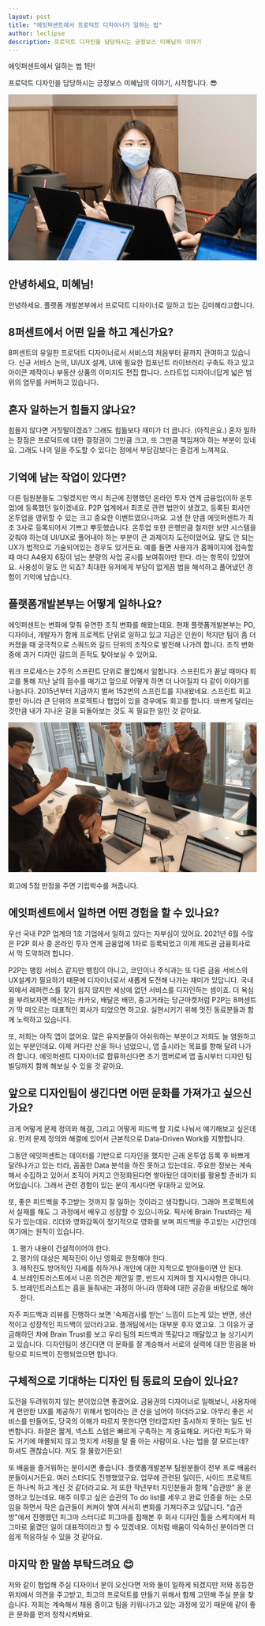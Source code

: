 ```yaml
---
layout: post
title: "에잇퍼센트에서 프로덕트 디자이너가 일하는 법"
author: leclipse
description: 프로덕트 디자인을 담당하시는 긍정보스 미혜님의 이야기
---
```

에잇퍼센트에서 일하는 법 1탄!

프로덕트 디자인을 담당하시는 긍정보스 미혜님의 이야기, 시작합니다. 😎

![미혜님](/images/interview1-1.png)

## 안녕하세요, 미혜님!

안녕하세요. 플랫폼 개발본부에서 프로덕트 디자이너로 일하고 있는 김미혜라고합니다.



## 8퍼센트에서 어떤 일을 하고 계신가요?

8퍼센트의 유일한 프로덕트 디자이너로서 서비스의 처음부터 끝까지 관여하고 있습니다. 신규 서비스 논의, UI/UX 설계, UI에 필요한 컴포넌트 라이브러리 구축도 하고 있고 아이콘 제작이나 부동산 상품의 이미지도 편집 합니다. 스타트업 디자이너답게 넓은 범위의 업무를 커버하고 있습니다.



## 혼자 일하는거 힘들지 않나요?

힘들지 않다면 거짓말이겠죠? 그래도 힘듦보다 재미가 더 큽니다. (아직은요.) 혼자 일하는 장점은 프로덕트에 대한 결정권이 그만큼 크고, 또 그만큼 책임져야 하는 부분이 있네요. 그래도 나의 일을 주도할 수 있다는 점에서 부담감보다는 즐겁게 느껴져요.



## 기억에 남는 작업이 있다면?

다른 팀원분들도 그렇겠지만 역시 최근에 진행했던 온라인 투자 연계 금융업(이하 온투업)에 등록했던 일이겠네요. P2P 업계에서 최초로 관련 법안이 생겼고, 등록된 회사만 온투업을 영위할 수 있는 크고 중요한 이벤트였으니까요. 고생 한 만큼 에잇퍼센트가 최초 3사로 등록되어서 기쁘고 뿌듯했습니다. 온투업 또한 은행만큼 철저한 보안 시스템을 갖춰야 하는데 UI/UX로 풀어내야 하는 부분이 큰 과제이자 도전이었어요. 말도 안 되는 UX가 법적으로 기술되어있는 경우도 있거든요. 예를 들면 사용자가 홈페이지에 접속할 때 마다 A4용지 6장이 넘는 분량의 사업 공시를 보여줘야만 한다. 라는 항목이 있었어요. 사용성이 말도 안 되죠? 최대한 유저에게 부담이 없게끔 법을 해석하고 풀어냈던 경험이 기억에 남습니다.



## 플랫폼개발본부는 어떻게 일하나요?

에잇퍼센트는 변화에 맞춰 유연한 조직 변화를 해왔는데요. 현재 플랫폼개발본부는 PO, 디자이너, 개발자가 함께 프로젝트 단위로 일하고 있고 지금은 인원이 적지만 팀이 좀 더 커졌을 때 궁극적으로 스쿼드와 길드 단위의 조직으로 발전해 나가려 합니다. 조직 변화 중에 과거 디자인 길드의 흔적도 찾아보실 수 있어요.

워크 프로세스는 2주의 스프린트 단위로 몰입해서 일합니다. 스프린트가 끝날 때마다 회고를 통해 지난 날의 점수를 매기고 앞으로 어떻게 하면 더 나아질지 다 같이 이야기를 나눕니다. 2015년부터 지금까지 벌써 152번의 스프린트를 지내왔네요. 스프린트 회고뿐만 아니라 큰 단위의 프로젝트나 협업이 있을 경우에도 회고를 합니다. 바쁘게 달리는 것만큼 내가 지나온 길을 되돌아보는 것도 꼭 필요한 일인 것 같아요.

![박수 받는 미혜님](/images/interview1-2.png)

회고에 5점 만점을 주면 기립박수를 쳐줍니다.



## 에잇퍼센트에서 일하면 어떤 경험을 할 수 있나요?

우선 국내 P2P 업계의 1호 기업에서 일하고 있다는 자부심이 있어요. 2021년 6월 수많은 P2P 회사 중 온라인 투자 연계 금융업에 1차로 등록되었고 이제 제도권 금융회사로서 막 도약하려 합니다.

P2P는 뱅킹 서비스 같지만 뱅킹이 아니고, 코인이나 주식과는 또 다른 금융 서비스의 UX설계가 필요하기 때문에 디자이너로서 새롭게 도전해 나가는 재미가 있답니다. 국내외에서 레퍼런스를 찾기 쉽지 않지만 세상에 없던 서비스를 디자인하는 셈이죠. 더 욕심을 부려보자면 메신저는 카카오, 배달은 배민, 중고거래는 당근마켓처럼 P2P는 8퍼센트가 딱 떠오르는 대표적인 회사가 되었으면 하고요. 실현시키기 위해 멋진 동료분들과 함께 노력하고 있습니다.

또, 저희는 아직 앱이 없어요. 많은 유저분들이 아쉬워하는 부분이고 저희도 늘 염원하고 있는 부분인데요. 이제 커다란 산을 하나 넘었으니, 앱 출시라는 목표를 향해 달려 나가려 합니다. 에잇퍼센트 디자이너로 합류하신다면 초기 멤버로써 앱 출시부터 디자인 팀 빌딩까지 함께 해보실 수 있을 것 같아요.



## 앞으로 디자인팀이 생긴다면 어떤 문화를 가져가고 싶으신가요?

크게 어떻게 문제 정의와 해결, 그리고 어떻게 피드백 할 지로 나눠서 얘기해보고 싶은데요. 먼저 문제 정의와 해결에 있어서 근본적으로 Data-Driven Work를 지향합니다.

그동안 에잇퍼센트는 데이터를 기반으로 디자인을 했지만 근래 온투업 등록 후 바쁘게 달려나가고 있는 터라, 꼼꼼한 Data 분석을 하진 못하고 있는데요. 주요한 정보는 계속해서 수집하고 있어서 조직이 커지고 안정화된다면 쌓아뒀던 데이터를 활용할 준비가 되어있습니다. 그래서 관련 경험이 있는 분이 계시다면 우대하고 있어요.

또, 좋은 피드백을 주고받는 것까지 잘 일하는 것이라고 생각합니다. 그래야 프로젝트에서 실패를 해도 그 과정에서 배우고 성장할 수 있으니까요. 픽사에 Brain Trust라는 제도가 있는데요. 리더와 영화감독이 정기적으로 영화를 보며 피드백을 주고받는 시간인데 여기에는 원칙이 있습니다.

1. 평가 내용이 건설적이어야 한다.
2. 평가의 대상은 제작진이 아닌 영화로 한정해야 한다.
3. 제작진도 방어적인 자세를 취하거나 개인에 대한 지적으로 받아들이면 안 된다.
4. 브레인트러스트에서 나온 의견은 제안일 뿐, 반드시 지켜야 할 지시사항은 아니다.
5. 브레인트러스트는 흠을 들춰내는 과정이 아니라 영화에 대한 공감을 바탕으로 해야 한다.

자주 피드백과 리뷰를 진행하다 보면 '숙제검사를 받는' 느낌이 드는게 있는 반면, 생산적이고 성장적인 피드백이 있더라고요. 플개팀에서는 대부분 후자 였고요. 그 이유가 궁금해하던 차에 Brain Trust를 보고 우리 팀의 피드백과 똑같다고 깨달았고 늘 상기시키고 있습니다. 디자인팀이 생긴다면 이 문화를 잘 계승해서 서로의 실력에 대한 믿음을 바탕으로 피드백이 진행되었으면 합니다.



## 구체적으로 기대하는 디자인 팀 동료의 모습이 있나요?

도전을 두려워하지 않는 분이었으면 좋겠어요. 금융권의 디자이너로 일해보니, 사용자에게 편안한 UX를 제공하기 위해서 법이라는 큰 산을 넘어야 하더라고요. 아무리 좋은 서비스를 만들어도, 당국의 이해가 따르지 못한다면 안타깝지만 출시하지 못하는 일도 빈번합니다. 좌절은 짧게, 넥스트 스텝은 빠르게 구축하는 게 중요해요. 커다란 파도가 와도 거기에 매몰되지 않고 멋지게 서핑을 탈 줄 아는 사람이요. 나는 법을 잘 모르는데? 하셔도 괜찮습니다. 저도 잘 몰랐거든요!

또 배움을 즐거워하는 분이시면 좋습니다. 플랫폼개발본부 팀원분들이 전부 프로 배움러분들이시거든요. 여러 스터디도 진행했었구요. 업무에 관련된 일이든, 사이드 프로젝트든 하나씩 하고 계신 것 같더라고요. 저 또한 작년부터 지인분들과 함께 "습관방" 을 운영하고 있는데요. 매주 이루고 싶은 습관의 To do list를 세우고 완료 인증을 하는 소모임을 하면서 작은 습관들이 켜켜이 쌓여 서서히 변화를 가져다주고 있답니다. "습관방"에서 진행했던 피그마 스터디로 피그마를 접해본 후 회사 디자인 툴을 스케치에서 피그마로 옮겼던 일이 대표적이라고 할 수 있겠네요. 이처럼 배움이 익숙하신 분이라면 더 쉽게 적응하실 수 있을 것 같아요.



## 마지막 한 말씀 부탁드려요 😊

저와 같이 협업해 주실 디자이너 분이 오신다면 저와 둘이 일하게 되겠지만 저와 동등한 위치에서 의견을 주고받고, 최고의 프로덕트를 만들기 위해서 함께 고민해 주실 분을 찾습니다. 저희는 계속해서 채용 중이고 팀을 키워나가고 있는 과정에 있기 때문에 같이 좋은 문화를 먼저 정착시켜봐요.